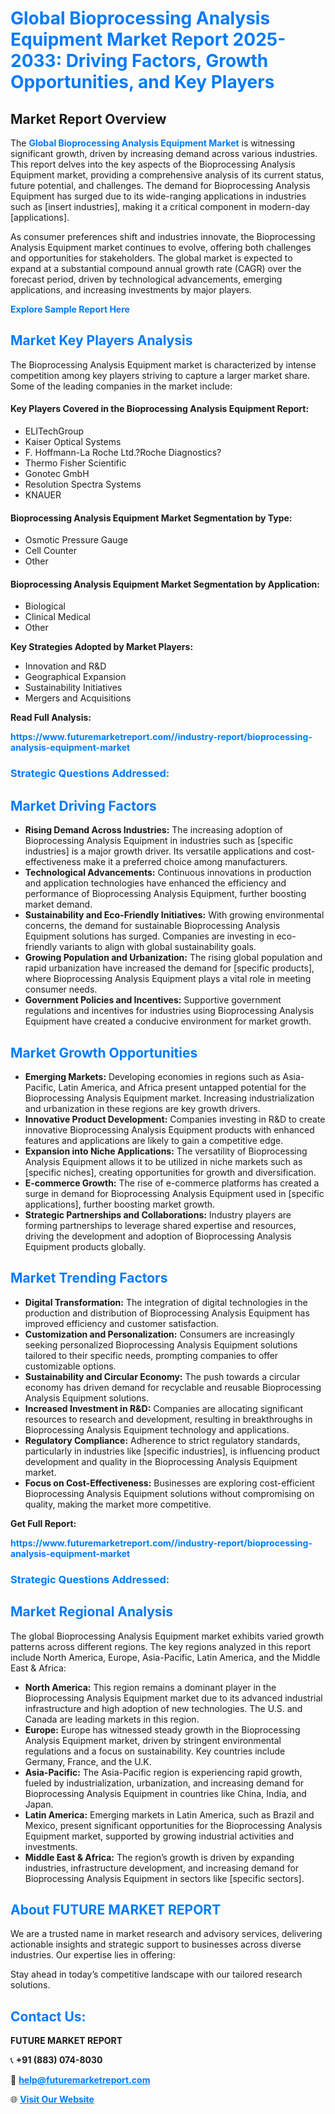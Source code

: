 <h1 style="color: #007BFF;">Global Bioprocessing Analysis Equipment Market Report 2025-2033: Driving Factors, Growth Opportunities, and Key Players</h1>

<section id="overview">
<h2>Market Report Overview</h2>
<p>The <a href="https://www.futuremarketreport.com//industry-report/bioprocessing-analysis-equipment-market" style="color: #007BFF; text-decoration: none;"><strong>Global Bioprocessing Analysis Equipment Market</strong></a> is witnessing significant growth, driven by increasing demand across various industries. This report delves into the key aspects of the Bioprocessing Analysis Equipment market, providing a comprehensive analysis of its current status, future potential, and challenges. The demand for Bioprocessing Analysis Equipment has surged due to its wide-ranging applications in industries such as [insert industries], making it a critical component in modern-day [applications].</p>
<p>As consumer preferences shift and industries innovate, the Bioprocessing Analysis Equipment market continues to evolve, offering both challenges and opportunities for stakeholders. The global market is expected to expand at a substantial compound annual growth rate (CAGR) over the forecast period, driven by technological advancements, emerging applications, and increasing investments by major players.</p>
</section>

<section id="overview">
<p><a href="https://www.futuremarketreport.com//request-sample/reportId=78101" style="color: #007BFF; text-decoration: none;"><strong>Explore Sample Report Here</strong></a></p>
</section>

<section id="key-players">
<h2 style="color: #007BFF;">Market Key Players Analysis</h2>
<p>The Bioprocessing Analysis Equipment market is characterized by intense competition among key players striving to capture a larger market share. Some of the leading companies in the market include:</p>
<h4>Key Players Covered in the Bioprocessing Analysis Equipment Report:</h4>
<ul><li>ELITechGroup</li><li>Kaiser Optical Systems</li><li>F. Hoffmann-La Roche Ltd.?Roche Diagnostics?</li><li>Thermo Fisher Scientific</li><li>Gonotec GmbH</li><li>Resolution Spectra Systems</li><li>KNAUER</li></ul>
<h4>Bioprocessing Analysis Equipment Market Segmentation by Type:</h4>
<ul><li>Osmotic Pressure Gauge</li><li>Cell Counter</li><li>Other</li></ul>

<h4>Bioprocessing Analysis Equipment Market Segmentation by Application:</h4>
<ul><li>Biological</li><li>Clinical Medical</li><li>Other</li></ul>
<p><strong>Key Strategies Adopted by Market Players:</strong></p>
<ul>
<li>Innovation and R&D</li>
<li>Geographical Expansion</li>
<li>Sustainability Initiatives</li>
<li>Mergers and Acquisitions</li>
</ul>
</section>

<section>
<p><strong>Read Full Analysis: </strong></p><a href="https://www.futuremarketreport.com//industry-report/bioprocessing-analysis-equipment-market" style="color: #007BFF; text-decoration: none;"><strong>https://www.futuremarketreport.com//industry-report/bioprocessing-analysis-equipment-market</strong></a>
<h3 style="color: #007BFF;">Strategic Questions Addressed:</h3>
</section>

<section id="driving-factors">
<h2 style="color: #007BFF;">Market Driving Factors</h2>
<ul>
<li><strong>Rising Demand Across Industries:</strong> The increasing adoption of Bioprocessing Analysis Equipment in industries such as [specific industries] is a major growth driver. Its versatile applications and cost-effectiveness make it a preferred choice among manufacturers.</li>
<li><strong>Technological Advancements:</strong> Continuous innovations in production and application technologies have enhanced the efficiency and performance of Bioprocessing Analysis Equipment, further boosting market demand.</li>
<li><strong>Sustainability and Eco-Friendly Initiatives:</strong> With growing environmental concerns, the demand for sustainable Bioprocessing Analysis Equipment solutions has surged. Companies are investing in eco-friendly variants to align with global sustainability goals.</li>
<li><strong>Growing Population and Urbanization:</strong> The rising global population and rapid urbanization have increased the demand for [specific products], where Bioprocessing Analysis Equipment plays a vital role in meeting consumer needs.</li>
<li><strong>Government Policies and Incentives:</strong> Supportive government regulations and incentives for industries using Bioprocessing Analysis Equipment have created a conducive environment for market growth.</li>
</ul>
</section>

<section id="growth-opportunities">
<h2 style="color: #007BFF;">Market Growth Opportunities</h2>
<ul>
<li><strong>Emerging Markets:</strong> Developing economies in regions such as Asia-Pacific, Latin America, and Africa present untapped potential for the Bioprocessing Analysis Equipment market. Increasing industrialization and urbanization in these regions are key growth drivers.</li>
<li><strong>Innovative Product Development:</strong> Companies investing in R&D to create innovative Bioprocessing Analysis Equipment products with enhanced features and applications are likely to gain a competitive edge.</li>
<li><strong>Expansion into Niche Applications:</strong> The versatility of Bioprocessing Analysis Equipment allows it to be utilized in niche markets such as [specific niches], creating opportunities for growth and diversification.</li>
<li><strong>E-commerce Growth:</strong> The rise of e-commerce platforms has created a surge in demand for Bioprocessing Analysis Equipment used in [specific applications], further boosting market growth.</li>
<li><strong>Strategic Partnerships and Collaborations:</strong> Industry players are forming partnerships to leverage shared expertise and resources, driving the development and adoption of Bioprocessing Analysis Equipment products globally.</li>
</ul>
</section>

<section id="trending-factors">
<h2 style="color: #007BFF;">Market Trending Factors</h2>
<ul>
<li><strong>Digital Transformation:</strong> The integration of digital technologies in the production and distribution of Bioprocessing Analysis Equipment has improved efficiency and customer satisfaction.</li>
<li><strong>Customization and Personalization:</strong> Consumers are increasingly seeking personalized Bioprocessing Analysis Equipment solutions tailored to their specific needs, prompting companies to offer customizable options.</li>
<li><strong>Sustainability and Circular Economy:</strong> The push towards a circular economy has driven demand for recyclable and reusable Bioprocessing Analysis Equipment solutions.</li>
<li><strong>Increased Investment in R&D:</strong> Companies are allocating significant resources to research and development, resulting in breakthroughs in Bioprocessing Analysis Equipment technology and applications.</li>
<li><strong>Regulatory Compliance:</strong> Adherence to strict regulatory standards, particularly in industries like [specific industries], is influencing product development and quality in the Bioprocessing Analysis Equipment market.</li>
<li><strong>Focus on Cost-Effectiveness:</strong> Businesses are exploring cost-efficient Bioprocessing Analysis Equipment solutions without compromising on quality, making the market more competitive.</li>
</ul>
</section>

<section>
<p><strong>Get Full Report: </strong></p><a href="https://www.futuremarketreport.com//industry-report/bioprocessing-analysis-equipment-market" style="color: #007BFF; text-decoration: none;"><strong>https://www.futuremarketreport.com//industry-report/bioprocessing-analysis-equipment-market</strong></a>
<h3 style="color: #007BFF;">Strategic Questions Addressed:</h3>
</section>


<section id="regional-analysis">
<h2 style="color: #007BFF;">Market Regional Analysis</h2>
<p>The global Bioprocessing Analysis Equipment market exhibits varied growth patterns across different regions. The key regions analyzed in this report include North America, Europe, Asia-Pacific, Latin America, and the Middle East & Africa:</p>
<ul>
<li><strong>North America:</strong> This region remains a dominant player in the Bioprocessing Analysis Equipment market due to its advanced industrial infrastructure and high adoption of new technologies. The U.S. and Canada are leading markets in this region.</li>
<li><strong>Europe:</strong> Europe has witnessed steady growth in the Bioprocessing Analysis Equipment market, driven by stringent environmental regulations and a focus on sustainability. Key countries include Germany, France, and the U.K.</li>
<li><strong>Asia-Pacific:</strong> The Asia-Pacific region is experiencing rapid growth, fueled by industrialization, urbanization, and increasing demand for Bioprocessing Analysis Equipment in countries like China, India, and Japan.</li>
<li><strong>Latin America:</strong> Emerging markets in Latin America, such as Brazil and Mexico, present significant opportunities for the Bioprocessing Analysis Equipment market, supported by growing industrial activities and investments.</li>
<li><strong>Middle East & Africa:</strong> The region’s growth is driven by expanding industries, infrastructure development, and increasing demand for Bioprocessing Analysis Equipment in sectors like [specific sectors].</li>
</ul>
</section>

<footer>
<h2 style="color: #007BFF;">About FUTURE MARKET REPORT</h2>
<p>We are a trusted name in market research and advisory services, delivering actionable insights and strategic support to businesses across diverse industries. Our expertise lies in offering:</p>

<p>Stay ahead in today’s competitive landscape with our tailored research solutions.</p>

<h2 style="color: #007BFF;">Contact Us:</h2>
<p><strong>FUTURE MARKET REPORT</strong></p>
<p>📞 <strong>+91 (883) 074-8030</strong></p>
<p>📧 <strong><a href="mailto:help@futuremarketreport.com" style="color: #007BFF;">help@futuremarketreport.com</a></strong></p>
<p>🌐 <strong><a href="https://www.futuremarketreport.com/" style="color: #007BFF;">Visit Our Website</a></strong></p>
</footer>